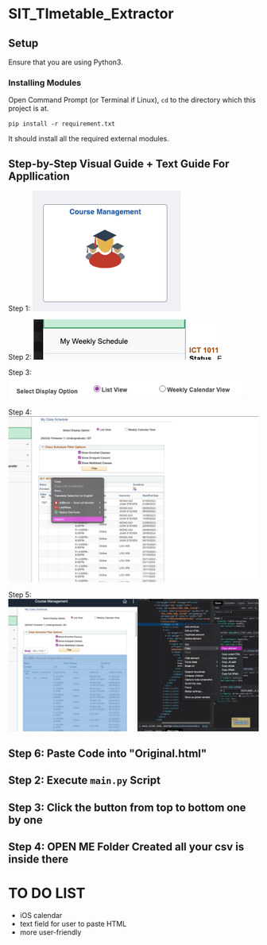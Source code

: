 # SIT_TImetable_Extractor

## Setup

Ensure that you are using Python3.

### Installing Modules

Open Command Prompt (or Terminal if Linux), `cd` to the directory which this project is at.

```
pip install -r requirement.txt
```

It should install all the required external modules.<br>

## Step-by-Step Visual Guide + Text Guide For Appllication

Step 1:
![Step 1](./instruction_image/one.png)
<br>

Step 2:
![Step 2](./instruction_image/two.png)
<br>

Step 3:
![Step 3](./instruction_image/three.png)
<br>

Step 4:
![Step 4](./instruction_image/four.png)
<br>

Step 5:
![Step 5](./instruction_image/five.png)
<br>

## Step 6: Paste Code into "Original.html"

## Step 2: Execute `main.py` Script

## Step 3: Click the button from top to bottom one by one

## Step 4: OPEN ME Folder Created all your csv is inside there

# TO DO LIST

- iOS calendar
- text field for user to paste HTML
- more user-friendly
